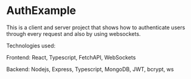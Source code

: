 # AuthExample
This is a client and server project that shows how to authenticate users through every request and also by using websockets.

Technologies used:

Frontend: React, Typescript, FetchAPI, WebSockets

Backend: Nodejs, Express, Typescript, MongoDB, JWT, bcrypt, ws
